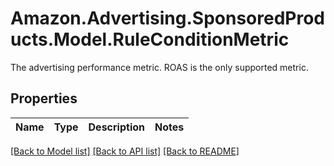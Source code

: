 # Amazon.Advertising.SponsoredProducts.Model.RuleConditionMetric
The advertising performance metric. ROAS is the only supported metric.

## Properties

Name | Type | Description | Notes
------------ | ------------- | ------------- | -------------

[[Back to Model list]](../README.md#documentation-for-models) [[Back to API list]](../README.md#documentation-for-api-endpoints) [[Back to README]](../README.md)


